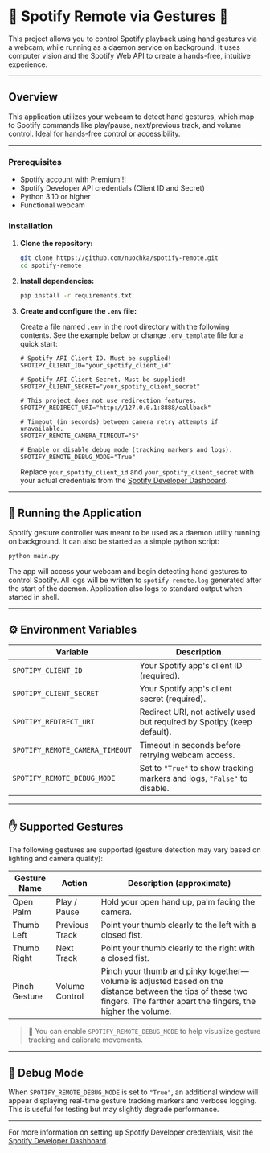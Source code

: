 # 🎵 Spotify Remote via Gestures 👋

This project allows you to control Spotify playback using hand gestures via a webcam, while running as a daemon service on background. It uses computer vision and the Spotify Web API to create a hands-free, intuitive experience.

---

## Overview

This application utilizes your webcam to detect hand gestures, which map to Spotify commands like play/pause, next/previous track, and volume control. Ideal for hands-free control or accessibility.

---

### Prerequisites

- Spotify account with Premium!!!
- Spotify Developer API credentials (Client ID and Secret)
- Python 3.10 or higher
- Functional webcam

### Installation

1. **Clone the repository:**

   ```bash
   git clone https://github.com/nuochka/spotify-remote.git
   cd spotify-remote
   ```

2. **Install dependencies:**

   ```bash
   pip install -r requirements.txt
   ```

3. **Create and configure the `.env` file:**

   Create a file named `.env` in the root directory with the following contents. See the example below or change `.env_template` file for a quick start:

   ```env
   # Spotify API Client ID. Must be supplied!
   SPOTIPY_CLIENT_ID="your_spotify_client_id"

   # Spotify API Client Secret. Must be supplied!
   SPOTIPY_CLIENT_SECRET="your_spotify_client_secret"

   # This project does not use redirection features.
   SPOTIPY_REDIRECT_URI="http://127.0.0.1:8888/callback"

   # Timeout (in seconds) between camera retry attempts if unavailable.
   SPOTIFY_REMOTE_CAMERA_TIMEOUT="5"

   # Enable or disable debug mode (tracking markers and logs).
   SPOTIFY_REMOTE_DEBUG_MODE="True"
   ```

   Replace `your_spotify_client_id` and `your_spotify_client_secret` with your actual credentials from the [Spotify Developer Dashboard](https://developer.spotify.com/dashboard/).

---

## 🏁 Running the Application

Spotify gesture controller was meant to be used as a daemon utility running on background. It can also be started as a simple python script:

```bash
python main.py
```

The app will access your webcam and begin detecting hand gestures to control Spotify. All logs will be written to `spotify-remote.log` generated after the start of the daemon. Application also logs to standard output when started in shell.

---

## ⚙️ Environment Variables

| Variable                          | Description                                                                 |
|----------------------------------|-----------------------------------------------------------------------------|
| `SPOTIPY_CLIENT_ID`              | Your Spotify app's client ID (required).                                   |
| `SPOTIPY_CLIENT_SECRET`          | Your Spotify app's client secret (required).                               |
| `SPOTIPY_REDIRECT_URI`           | Redirect URI, not actively used but required by Spotipy (keep default).    |
| `SPOTIFY_REMOTE_CAMERA_TIMEOUT`  | Timeout in seconds before retrying webcam access.                          |
| `SPOTIFY_REMOTE_DEBUG_MODE`      | Set to `"True"` to show tracking markers and logs, `"False"` to disable.   |

---

## ✋ Supported Gestures

The following gestures are supported (gesture detection may vary based on lighting and camera quality):

| Gesture Name     | Action            | Description (approximate)                                                              |
|------------------|-------------------|-----------------------------------------------------------------------------------------|
| Open Palm        | Play / Pause      | Hold your open hand up, palm facing the camera.                                        |
| Thumb Left       | Previous Track    | Point your thumb clearly to the left with a closed fist.                               |
| Thumb Right      | Next Track        | Point your thumb clearly to the right with a closed fist.                              |
| Pinch Gesture    | Volume Control    | Pinch your thumb and pinky together—volume is adjusted based on the distance between the tips of these two fingers. The farther apart the fingers, the higher the volume.


> 🧪 You can enable `SPOTIFY_REMOTE_DEBUG_MODE` to help visualize gesture tracking and calibrate movements.

---

## 🐞 Debug Mode

When `SPOTIFY_REMOTE_DEBUG_MODE` is set to `"True"`, an additional window will appear displaying real-time gesture tracking markers and verbose logging. This is useful for testing but may slightly degrade performance.

---

For more information on setting up Spotify Developer credentials, visit the [Spotify Developer Dashboard](https://developer.spotify.com/dashboard/).

